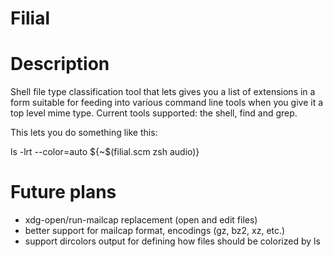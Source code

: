 # Filial

# Description

Shell file type classification tool that lets gives you a list of extensions in
a form suitable for feeding into various command line tools when you give it a
top level mime type. Current tools supported: the shell, find and grep.

This lets you do something like this:

   ls -lrt --color=auto ${~$(filial.scm zsh audio)}

# Future plans
* xdg-open/run-mailcap replacement (open and edit files)
* better support for mailcap format, encodings (gz, bz2, xz, etc.)
* support dircolors output for defining how files should be colorized by ls
